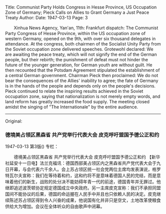 Title: Communist Party Holds Congress in Hesse Province, US Occupation Zone of Germany; Pieck Calls on Allies to Grant Germany a Just Peace Treaty
Author:
Date: 1947-03-13
Page: 3

　　Xinhua News Agency, Yan'an, 11th: Frankfurt dispatch: The Communist Party Congress of Hesse Province, within the US occupation zone of western Germany, opened on the 9th, with over six thousand delegates in attendance. At the congress, both chairmen of the Socialist Unity Party from the Soviet occupation zone delivered speeches. Grotewohl declared: We are awaiting the peace treaty, which will not signify the end of the German people, but their rebirth; the punishment of defeat must not hinder the future of the younger generation, for German youth are without guilt. He then recounted that the Potsdam Agreement stipulated the establishment of a central German government. Chairman Pieck then proclaimed: We do not bear the consequences of the Allies' inability to agree; the fate of Germany is in the hands of the people and depends only on the people's decisions. Pieck continued to relate the inspiring results achieved in the Soviet occupation zone, saying that nationalization is not merely empty words, and land reform has greatly increased the food supply. The meeting closed amidst the singing of "The Internationale" by the entire audience.



<hr /> 

Original: 


### 德境美占领区黑森省  共产党举行代表大会  皮克呼吁盟国予德公正和约

1947-03-13
第3版()
专栏：

　　德境美占领区黑森省
    共产党举行代表大会
    皮克呼吁盟国予德公正和约
    【新华社延安十一日电】法兰克福讯：德国西部美占领区内之黑森省共产党代表大会于九日开幕，与会代表六千余人。会上苏占领区统一社会党两位主席均发表演说，格罗特瓦尔夫宣称：我们在等待着和约，这和约将不是意味着德国人民的完结，而是意味着他们的新生，战败的处分决不能妨碍年青一代的前途，德国青年并无罪过。他继即追述波茨顿协定规定德国成立中央政府。另一主席皮克宣称：我们不承担同盟国间不能协议的后果，德国的命运握在人民手中并且也只依赖人民的决定。皮克继续陈述苏占领区得到令人兴奋的成果，他说国有化并非只是空文，土地改革使粮食供给大为增加。会议在全体听众的自由歌声中闭幕。
